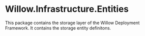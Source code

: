 ﻿# Willow.Infrastructure.Entities

This package contains the storage layer of the Willow Deployment Framework. It contains the storage entity definitons.

